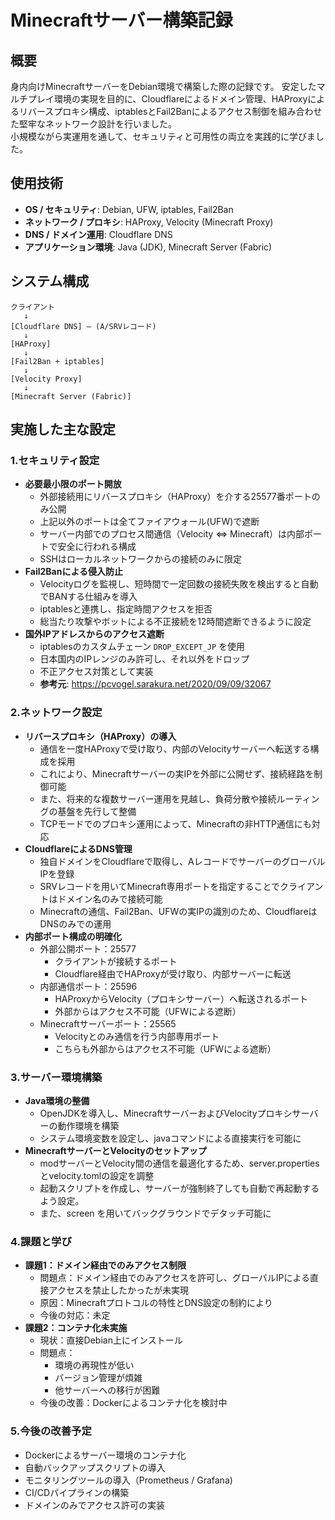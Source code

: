 # Minecraftサーバー構築記録


## 概要
身内向けMinecraftサーバーをDebian環境で構築した際の記録です。
安定したマルチプレイ環境の実現を目的に、Cloudflareによるドメイン管理、HAProxyによるリバースプロキシ構成、iptablesとFail2Banによるアクセス制御を組み合わせた堅牢なネットワーク設計を行いました。  
小規模ながら実運用を通して、セキュリティと可用性の両立を実践的に学びました。


## 使用技術
- **OS / セキュリティ**: Debian, UFW, iptables, Fail2Ban  
- **ネットワーク / プロキシ**: HAProxy, Velocity (Minecraft Proxy)  
- **DNS / ドメイン運用**: Cloudflare DNS  
- **アプリケーション環境**: Java (JDK), Minecraft Server (Fabric)  

## システム構成
```
クライアント
   ↓
[Cloudflare DNS] — (A/SRVレコード)
   ↓
[HAProxy]
   ↓
[Fail2Ban + iptables]
   ↓
[Velocity Proxy]
   ↓
[Minecraft Server (Fabric)]
```

## 実施した主な設定

### 1.セキュリティ設定
- **必要最小限のポート開放**
  - 外部接続用にリバースプロキシ（HAProxy）を介する25577番ポートのみ公開
  - 上記以外のポートは全てファイアウォール(UFW)で遮断
  - サーバー内部でのプロセス間通信（Velocity ⇔ Minecraft）は内部ポートで安全に行われる構成
  - SSHはローカルネットワークからの接続のみに限定
- **Fail2Banによる侵入防止**
  - Velocityログを監視し、短時間で一定回数の接続失敗を検出すると自動でBANする仕組みを導入
  - iptablesと連携し、指定時間アクセスを拒否
  - 総当たり攻撃やボットによる不正接続を12時間遮断できるように設定
- **国外IPアドレスからのアクセス遮断**
  - iptablesのカスタムチェーン `DROP_EXCEPT_JP` を使用
  - 日本国内のIPレンジのみ許可し、それ以外をドロップ
  - 不正アクセス対策として実装
  - **参考元**: https://pcvogel.sarakura.net/2020/09/09/32067

### 2.ネットワーク設定
- **リバースプロキシ（HAProxy）の導入**
  - 通信を一度HAProxyで受け取り、内部のVelocityサーバーへ転送する構成を採用
  - これにより、Minecraftサーバーの実IPを外部に公開せず、接続経路を制御可能
  - また、将来的な複数サーバー運用を見越し、負荷分散や接続ルーティングの基盤を先行して整備
  - TCPモードでのプロキシ運用によって、Minecraftの非HTTP通信にも対応
- **CloudflareによるDNS管理**
  - 独自ドメインをCloudflareで取得し、AレコードでサーバーのグローバルIPを登録
  - SRVレコードを用いてMinecraft専用ポートを指定することでクライアントはドメイン名のみで接続可能
  - Minecraftの通信、Fail2Ban、UFWの実IPの識別のため、CloudflareはDNSのみでの運用
- **内部ポート構成の明確化**
  - 外部公開ポート：25577
    - クライアントが接続するポート
    - Cloudflare経由でHAProxyが受け取り、内部サーバーに転送
  - 内部通信ポート：25596
    - HAProxyからVelocity（プロキシサーバー）へ転送されるポート
    - 外部からはアクセス不可能（UFWによる遮断）
  - Minecraftサーバーポート：25565
    - Velocityとのみ通信を行う内部専用ポート
    - こちらも外部からはアクセス不可能（UFWによる遮断）

### 3.サーバー環境構築
- **Java環境の整備**
  - OpenJDKを導入し、MinecraftサーバーおよびVelocityプロキシサーバーの動作環境を構築
  - システム環境変数を設定し、javaコマンドによる直接実行を可能に
- **MinecraftサーバーとVelocityのセットアップ**
  - modサーバーとVelocity間の通信を最適化するため、server.propertiesとvelocity.tomlの設定を調整
  - 起動スクリプトを作成し、サーバーが強制終了しても自動で再起動するよう設定。
  - また、screen を用いてバックグラウンドでデタッチ可能に

### 4.課題と学び
- **課題1：ドメイン経由でのみアクセス制限**
  - 問題点：ドメイン経由でのみアクセスを許可し、グローバルIPによる直接アクセスを禁止したかったが未実現
  - 原因：Minecraftプロトコルの特性とDNS設定の制約により
  - 今後の対応：未定
- **課題2：コンテナ化未実施**
  - 現状：直接Debian上にインストール
  - 問題点：
    - 環境の再現性が低い
    - バージョン管理が煩雑
    - 他サーバーへの移行が困難
  - 今後の改善：Dockerによるコンテナ化を検討中

### 5.今後の改善予定
- Dockerによるサーバー環境のコンテナ化
- 自動バックアップスクリプトの導入
- モニタリングツールの導入（Prometheus / Grafana)
- CI/CDパイプラインの構築
- ドメインのみでアクセス許可の実装

### 
